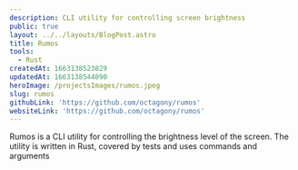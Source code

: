 ```yaml
---
description: CLI utility for controlling screen brightness
public: true
layout: ../../layouts/BlogPost.astro
title: Rumos
tools:
  - Rust
createdAt: 1663138523829
updatedAt: 1663138544090
heroImage: /projectsImages/rumos.jpeg
slug: rumos
githubLink: 'https://github.com/octagony/rumos'
websiteLink: 'https://github.com/octagony/rumos'
---
```


Rumos is a CLI utility for controlling the brightness level of the screen. The utility is written in Rust, covered by tests and uses commands and arguments
